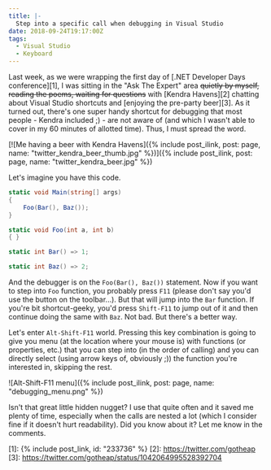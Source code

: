 ```yaml
---
title: |-
  Step into a specific call when debugging in Visual Studio
date: 2018-09-24T19:17:00Z
tags:
  - Visual Studio
  - Keyboard
---
```

Last week, as we were wrapping the first day of [.NET Developer Days conference][1], I was sitting in the "Ask The Expert" area ~~quietly by myself, reading the poems, waiting for questions~~ with [Kendra Havens][2] chatting about Visual Studio shortcuts and [enjoying the pre-party beer][3]. As it turned out, there's one super handy shortcut for debugging that most people - Kendra included ;) - are not aware of (and which I wasn't able to cover in my 60 minutes of allotted time). Thus, I must spread the word.

<!-- excerpt -->

[![Me having a beer with Kendra Havens]({% include post_ilink, post: page, name: "twitter_kendra_beer_thumb.jpg" %})]({% include post_ilink, post: page, name: "twitter_kendra_beer.jpg" %})

Let's imagine you have this code.

```csharp
static void Main(string[] args)
{
	Foo(Bar(), Baz());
}

static void Foo(int a, int b)
{ }

static int Bar() => 1;

static int Baz() => 2;
```

And the debugger is on the `Foo(Bar(), Baz())` statement. Now if you want to step into `Foo` function, you probably press `F11` (please don't say you'd use the button on the toolbar...). But that will jump into the `Bar` function. If you're bit shortcut-geeky, you'd press `Shift-F11` to jump out of it and then continue doing the same with `Baz`. Not bad. But there's a better way.

Let's enter `Alt-Shift-F11` world. Pressing this key combination is going to give you menu (at the location where your mouse is) with functions (or properties, etc.) that you can step into (in the order of calling) and you can directly select (using arrow keys of, obviously ;)) the function you're interested in, skipping the rest.

![Alt-Shift-F11 menu]({% include post_ilink, post: page, name: "debugging_menu.png" %}) 

Isn't that great little hidden nugget? I use that quite often and it saved me plenty of time, especially when the calls are nested a lot (which I consider fine if it doesn't hurt readability). Did you know about it? Let me know in the comments.

[1]: {% include post_link, id: "233736" %}
[2]: https://twitter.com/gotheap
[3]: https://twitter.com/gotheap/status/1042064995528392704